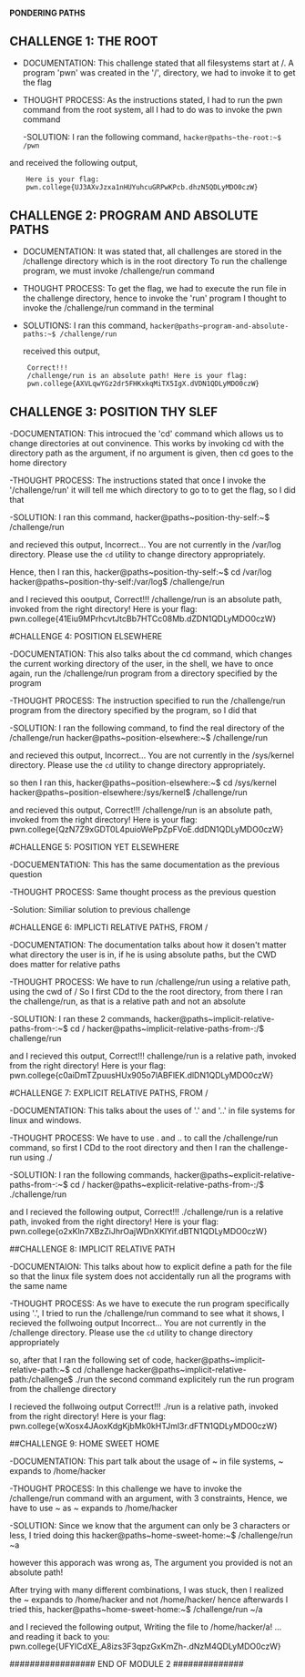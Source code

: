 #### PONDERING PATHS ######

## CHALLENGE 1: THE ROOT

- DOCUMENTATION:
This challenge stated that all filesystems start at /. A program 'pwn' was created in the '/', directory, we had to invoke it to get the flag

- THOUGHT PROCESS:
As the instructions stated, I had to run the pwn command from the root system, all I had to do was to invoke the pwn command

  -SOLUTION: 
  I ran the following command,
  ```hacker@paths~the-root:~$ /pwn```

and received the following output,
```
    Here is your flag:
    pwn.college{UJ3AXvJzxa1nHUYuhcuGRPwKPcb.dhzN5QDLyMDO0czW}
```

  
## CHALLENGE 2: PROGRAM AND ABSOLUTE PATHS


- DOCUMENTATION:
It was stated that, all challenges are stored in the /challenge directory which is in the root directory
To run the challenge program, we must invoke /challenge/run command

- THOUGHT PROCESS:
To get the flag, we had to execute the run file in the challenge directory, hence to invoke the 'run' program I thought to invoke the 
/challenge/run command in the terminal

- SOLUTIONS:
  I ran this command,
  ```hacker@paths~program-and-absolute-paths:~$ /challenge/run```

  received this output,
  ```
   Correct!!!
   /challenge/run is an absolute path! Here is your flag:
   pwn.college{AXVLqwYGz2dr5FHKxkqMiTX5IgX.dVDN1QDLyMDO0czW}
  ```


## CHALLENGE 3: POSITION THY SLEF

-DOCUMENTATION:
This introcued the 'cd' command which allows us to change directories at out convinence.
This works by invoking cd with the directory path as the argument, if no argument is given, then cd goes to the home directory

-THOUGHT PROCESS:
The instructions stated that once I invoke the '/challenge/run' it will tell me which directory to go to to get the flag, so I did that

-SOLUTION: 
I ran this command,
hacker@paths~position-thy-self:~$ /challenge/run

and recieved this output,
Incorrect...
You are not currently in the /var/log directory.
Please use the `cd` utility to change directory appropriately.

Hence, then I ran this,
hacker@paths~position-thy-self:~$ cd /var/log
hacker@paths~position-thy-self:/var/log$ /challenge/run

and I recieved this ooutput,
Correct!!!
/challenge/run is an absolute path, invoked from the right directory!
Here is your flag:
pwn.college{41Eiu9MPrhcvtJtcBb7HTCc08Mb.dZDN1QDLyMDO0czW}


#CHALLENGE 4: POSITION ELSEWHERE

-DOCUMENTATION: 
This also talks about the cd command, which changes the current working directory of the user, in the shell, we have to once again, run the /challenge/run program from a directory specified by the program

-THOUGHT PROCESS:
The instruction specified to run the /challenge/run program from the directory specified by the program, so I did that

-SOLUTION:
I ran the following command, to find the real directory of the /challenge/run
hacker@paths~position-elsewhere:~$ /challenge/run

and recieved this output,
Incorrect...
You are not currently in the /sys/kernel directory.
Please use the `cd` utility to change directory appropriately.

so then I ran this,
hacker@paths~position-elsewhere:~$ cd /sys/kernel
hacker@paths~position-elsewhere:/sys/kernel$ /challenge/run

and recieved this output,
Correct!!!
/challenge/run is an absolute path, invoked from the right directory!
Here is your flag:
pwn.college{QzN7Z9xGDT0L4puioWePpZpFVoE.ddDN1QDLyMDO0czW}


#CHALLENGE 5: POSITION YET ELSEWHERE

-DOCUEMENTATION:
This has the same documentation as the previous question

-THOUGHT PROCESS:
Same thought process as the previous question

-Solution:
Similiar solution to previous challenge


#CHALLENGE 6: IMPLICTI RELATIVE PATHS, FROM /

-DOCUMENTATION:
The documentation talks about how it dosen't matter what directory the user is in, if he is using absolute paths, but the CWD does matter for relative paths

-THOUGHT PROCESS:
We have to run /challenge/run using a relative path, using the cwd of /
So I first CDd to the the root directory, from there I ran the challenge/run, as that is a relative path and not an absolute

-SOLUTION:
I ran these 2 commands,
hacker@paths~implicit-relative-paths-from-:~$ cd /
hacker@paths~implicit-relative-paths-from-:/$ challenge/run

and I recieved this output,
Correct!!!
challenge/run is a relative path, invoked from the right directory!
Here is your flag:
pwn.college{c0aiDmTZpuusHUx905o7lABFlEK.dlDN1QDLyMDO0czW}


#CHALLENGE 7: EXPLICIT RELATIVE PATHS, FROM /

-DOCUMENTATION:
This talks about the uses of '.' and '..' in file systems for linux and windows.

-THOUGHT PROCESS:
We have to use . and .. to call the /challenge/run command, so first I CDd to the root directory and then I ran the challenge-run using ./

-SOLUTION:
I ran the following commands,
hacker@paths~explicit-relative-paths-from-:~$ cd /
hacker@paths~explicit-relative-paths-from-:/$ ./challenge/run

and I recieved the following output,
Correct!!!
./challenge/run is a relative path, invoked from the right directory!
Here is your flag:
pwn.college{o2xKln7XBzZiJhrOajWDnXKlYif.dBTN1QDLyMDO0czW}


##CHALLENGE 8: IMPLICIT RELATIVE PATH

-DOCUMENTAION:
This talks about how to explicit define a path for the file so that the linux file system does not accidentally run all the programs with the same name

-THOUGHT PROCESS:
As we have to execute the run program specifically using '.', I tried to run the /challenge/run command to see what it shows, I recieved the follwoing output
Incorrect...
You are not currently in the /challenge directory.
Please use the `cd` utility to change directory appropriately

so, after that I ran the following set of code,
hacker@paths~implicit-relative-path:~$ cd /challenge
hacker@paths~implicit-relative-path:/challenge$ ./run
the second command explicitely run the run program from the challenge directory

I recieved the follwoing output
Correct!!!
./run is a relative path, invoked from the right directory!
Here is your flag:
pwn.college{wXosx4JAoxKdgKjbMk0kHTJml3r.dFTN1QDLyMDO0czW}


##CHALLENGE 9: HOME SWEET HOME

-DOCUMENTATION:
This part talk about the usage of ~ in file systems, ~ expands to /home/hacker

-THOUGHT PROCESS:
In this challenge we have to invoke the /challenge/run command with an argument, with 3 constraints,
Hence, we have to use ~ as ~ expands to /home/hacker

-SOLUTION:
Since we know that the argument can only be 3 characters or less, I tried doing this
hacker@paths~home-sweet-home:~$ /challenge/run ~a

however this apporach was wrong as,
The argument you provided is not an absolute path!

After trying with many different combinations, I was stuck, then I realized the ~ expands to /home/hacker and not /home/hacker/
hence afterwards I tried this,
hacker@paths~home-sweet-home:~$ /challenge/run ~/a

and I recieved the following output,
Writing the file to /home/hacker/a!
... and reading it back to you:
pwn.college{UFYlCdXE_A8izs3F3qpzGxKmZh-.dNzM4QDLyMDO0czW}



################# END OF MODULE 2 ##############




